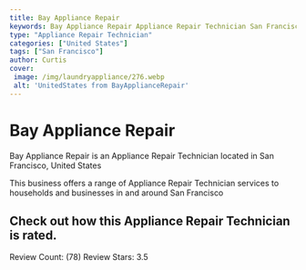 ```yaml
---
title: Bay Appliance Repair
keywords: Bay Appliance Repair Appliance Repair Technician San Francisco United States 
type: "Appliance Repair Technician"
categories: ["United States"]
tags: ["San Francisco"]
author: Curtis
cover:
 image: /img/laundryappliance/276.webp
 alt: 'UnitedStates from BayApplianceRepair'
---
```


# Bay Appliance Repair
Bay Appliance Repair is an Appliance Repair Technician located in San Francisco, United States

This business offers a range of Appliance Repair Technician services to households and businesses in and around San Francisco

## Check out how this Appliance Repair Technician is rated.
Review Count: (78)
Review Stars: 3.5
